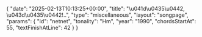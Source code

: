 {
    "date": "2025-02-13T10:13:25+00:00",
    "title": "\u041d\u0435\u0442, \u043d\u0435\u0442!..",
    "type": "miscellaneous",
    "layout": "songpage",
    "params": {
        "id": "netnet",
        "tonality": "Hm",
        "year": "1990",
        "chordsStartAt": 55,
        "textFinishAtLine": 42
    }
}